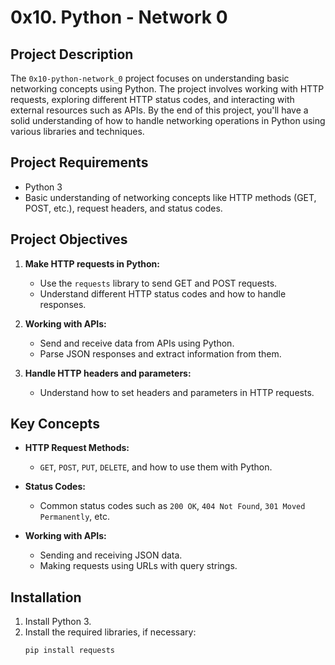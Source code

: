 # 0x10. Python - Network 0

## Project Description

The `0x10-python-network_0` project focuses on understanding basic networking concepts using Python. The project involves working with HTTP requests, exploring different HTTP status codes, and interacting with external resources such as APIs. By the end of this project, you'll have a solid understanding of how to handle networking operations in Python using various libraries and techniques.

## Project Requirements

- Python 3
- Basic understanding of networking concepts like HTTP methods (GET, POST, etc.), request headers, and status codes.

## Project Objectives

1. **Make HTTP requests in Python:**
   - Use the `requests` library to send GET and POST requests.
   - Understand different HTTP status codes and how to handle responses.

2. **Working with APIs:**
   - Send and receive data from APIs using Python.
   - Parse JSON responses and extract information from them.

3. **Handle HTTP headers and parameters:**
   - Understand how to set headers and parameters in HTTP requests.

## Key Concepts

- **HTTP Request Methods:**
  - `GET`, `POST`, `PUT`, `DELETE`, and how to use them with Python.

- **Status Codes:**
  - Common status codes such as `200 OK`, `404 Not Found`, `301 Moved Permanently`, etc.

- **Working with APIs:**
  - Sending and receiving JSON data.
  - Making requests using URLs with query strings.

## Installation

1. Install Python 3.
2. Install the required libraries, if necessary:
   ```bash
   pip install requests

